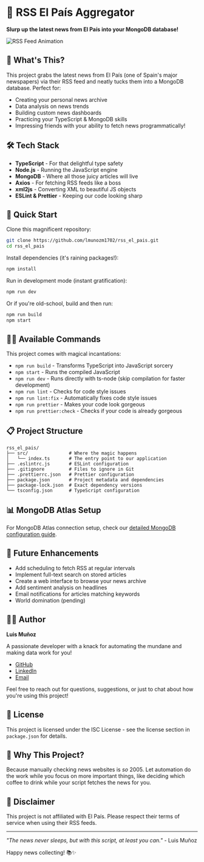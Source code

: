 # 📰 RSS El País Aggregator

**Slurp up the latest news from El País into your MongoDB database!**

![RSS Feed Animation](https://media.giphy.com/media/3oKIPzLXQYb2Bn5PLG/giphy.gif)

## 🚀 What's This?

This project grabs the latest news from El País (one of Spain's major newspapers) via their RSS feed and neatly tucks them into a MongoDB database. Perfect for:

- Creating your personal news archive
- Data analysis on news trends
- Building custom news dashboards
- Practicing your TypeScript & MongoDB skills
- Impressing friends with your ability to fetch news programmatically!

## 🛠️ Tech Stack

- **TypeScript** - For that delightful type safety
- **Node.js** - Running the JavaScript engine
- **MongoDB** - Where all those juicy articles will live
- **Axios** - For fetching RSS feeds like a boss
- **xml2js** - Converting XML to beautiful JS objects
- **ESLint & Prettier** - Keeping our code looking sharp

## 🏁 Quick Start

Clone this magnificent repository:

```bash
git clone https://github.com/lmunozm1702/rss_el_pais.git
cd rss_el_pais
```

Install dependencies (it's raining packages!):

```bash
npm install
```

Run in development mode (instant gratification):

```bash
npm run dev
```

Or if you're old-school, build and then run:

```bash
npm run build
npm start
```

## 🧙‍♂️ Available Commands

This project comes with magical incantations:

- `npm run build` - Transforms TypeScript into JavaScript sorcery
- `npm start` - Runs the compiled JavaScript
- `npm run dev` - Runs directly with ts-node (skip compilation for faster development)
- `npm run lint` - Checks for code style issues
- `npm run lint:fix` - Automatically fixes code style issues
- `npm run prettier` - Makes your code look gorgeous
- `npm run prettier:check` - Checks if your code is already gorgeous

## 📋 Project Structure

```
rss_el_pais/
├── src/               # Where the magic happens
│   └── index.ts       # The entry point to our application
├── .eslintrc.js       # ESLint configuration
├── .gitignore         # Files to ignore in Git
├── .prettierrc.json   # Prettier configuration
├── package.json       # Project metadata and dependencies
├── package-lock.json  # Exact dependency versions
└── tsconfig.json      # TypeScript configuration
```

## 📊 MongoDB Atlas Setup

For MongoDB Atlas connection setup, check our [detailed MongoDB configuration guide](MONGODB.md).

## 🔮 Future Enhancements

- Add scheduling to fetch RSS at regular intervals
- Implement full-text search on stored articles
- Create a web interface to browse your news archive
- Add sentiment analysis on headlines
- Email notifications for articles matching keywords
- World domination (pending)

## 👨‍💻 Author

**Luis Muñoz**

A passionate developer with a knack for automating the mundane and making data work for you!

- [GitHub](https://github.com/lmunozm1702)
- [LinkedIn](https://www.linkedin.com/in/l-munoz-m/)
- [Email](mailto:l.munoz.m@outlook.com)

Feel free to reach out for questions, suggestions, or just to chat about how you're using this project!

## 📝 License

This project is licensed under the ISC License - see the license section in `package.json` for details.

## 🤔 Why This Project?

Because manually checking news websites is _so_ 2005. Let automation do the work while you focus on more important things, like deciding which coffee to drink while your script fetches the news for you.

## 🚧 Disclaimer

This project is not affiliated with El País. Please respect their terms of service when using their RSS feeds.

---

_"The news never sleeps, but with this script, at least you can."_ - Luis Muñoz

Happy news collecting! 📚✨
